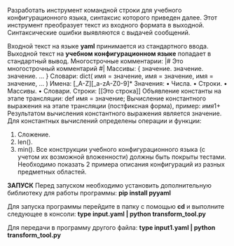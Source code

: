 Разработать инструмент командной строки для учебного конфигурационного языка, синтаксис которого приведен далее. Этот инструмент преобразует текст из входного формата в выходной. Синтаксические ошибки выявляются с выдачей сообщений. 


Входной текст на языке **yaml** принимается из стандартного ввода. Выходной текст на **учебном конфигурационном языке** попадает в стандартный вывод. 
Многострочные комментарии: 
|# 
Это многострочный 
комментарий 
#| 
Массивы: 
{ значение. значение. значение. ... } 
Словари: 
dict( 
имя = значение, 
имя = значение, 
имя = значение, 
... 
) 
Имена: 
[_A-Z][_a-zA-Z0-9]* 
Значения: 
• Числа. 
• Строки.
• Массивы. 
• Словари. 
Строки: 
[[Это строка]] 
Объявление константы на этапе трансляции: 
def имя = значение; 
Вычисление константного выражения на этапе трансляции (постфиксная 
форма), пример: 
$имя 1 +$ 
Результатом вычисления константного выражения является значение. 
Для константных вычислений определены операции и функции: 
1. Сложение. 
2. len(). 
3. min(). 
Все конструкции учебного конфигурационного языка (с учетом их 
возможной вложенности) должны быть покрыты тестами. Необходимо показать 2 
примера описания конфигураций из разных предметных областей.

**ЗАПУСК**
Перед запуском необходимо установить дополнительную библиотеку для работы программы:
**pip install pyyaml**

Для запуска программы перейдите в папку с помощью **cd** и выполните следующее в консоли: **type input.yaml | python transform_tool.py**

Для передачи в программу другого файла: **type input1.yaml | python transform_tool.py**
